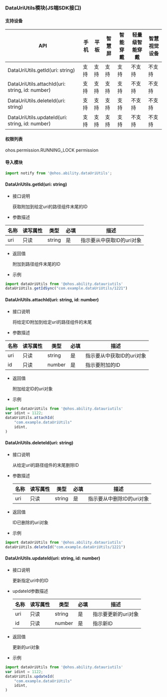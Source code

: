 ### DataUriUtils模块(JS端SDK接口)

#### 支持设备

| API                                            | 手机 | 平板 | 智慧屏 | 智能穿戴 | 轻量级智能穿戴 | 智慧视觉设备 |
| ---------------------------------------------- | ---- | ---- | ------ | -------- | -------------- | ------------ |
| DataUriUtils.getId(uri: string)                | 支持 | 支持 | 支持   | 支持     | 不支持         | 不支持       |
| DataUriUtils.attachId(uri: string, id: number) | 支持 | 支持 | 支持   | 支持     | 不支持         | 不支持       |
| DataUriUtils.deleteId(uri: string)             | 支持 | 支持 | 支持   | 支持     | 不支持         | 不支持       |
| DataUriUtils.updateId(uri: string, id: number) | 支持 | 支持 | 支持   | 支持     | 不支持         | 不支持       |

#### 权限列表

ohos.permission.RUNNING_LOCK permission

#### 导入模块

```js
import notify from '@ohos.ability.dataUriUtils';
```

#### DataUriUtils.getId(uri: string)

- 接口说明

  获取附加到给定uri的路径组件末尾的ID

- 参数描述


| 名称 | 读写属性 | 类型   | 必填 | 描述                      |
| ---- | -------- | ------ | ---- | ------------------------- |
| uri  | 只读     | string | 是   | 指示要从中获取ID的uri对象 |

- 返回值

  附加到路径组件末尾的ID

- 示例

```js
import dataUriUtils from '@ohos.ability.datauriutils'
dataUriUtils.getIdSync("com.example.dataUriUtils/1221")
```



#### DataUriUtils.attachId(uri: string, id: number)  

- 接口说明

  将给定ID附加到给定uri的路径组件的末尾

- 参数描述


| 名称 | 读写属性 | 类型   | 必填 | 描述                      |
| ---- | -------- | ------ | ---- | ------------------------- |
| uri  | 只读     | string | 是   | 指示要从中获取ID的uri对象 |
| id   | 只读     | number | 是   | 指示要附加的ID            |

- 返回值

  附加给定ID的uri对象

- 示例

```js
import dataUriUtils from '@ohos.ability.datauriutils'
var idint = 1122;
dataUriUtils.attachId(
    "com.example.dataUriUtils"
	idint,
)
```



#### DataUriUtils.deleteId(uri: string)

- 接口说明

  从给定uri的路径组件的末尾删除ID

- 参数描述

  | 名称 | 读写属性 | 类型   | 必填 | 描述                      |
  | ---- | -------- | ------ | ---- | ------------------------- |
  | uri  | 只读     | string | 是   | 指示要从中删除ID的uri对象 |

- 返回值

  ID已删除的uri对象

- 示例

```js
import dataUriUtils from '@ohos.ability.datauriutils'
dataUriUtils.deleteId("com.example.dataUriUtils/1221")
```



#### DataUriUtils.updateId(uri: string, id: number) 

- 接口说明 

  更新指定uri中的ID

- updateId参数描述

  | 名称 | 读写属性 | 类型   | 必填 | 描述                |
  | ---- | -------- | ------ | ---- | ------------------- |
  | uri  | 只读     | string | 是   | 指示要更新的uri对象 |
  | id   | 只读     | number | 是   | 指示新ID            |

- 返回值

  更新的uri对象

- 示例

```js
import dataUriUtils from '@ohos.ability.datauriutils'
var idint = 1122;
dataUriUtils.updateId(
    "com.example.dataUriUtils"
	idint,
)
```

